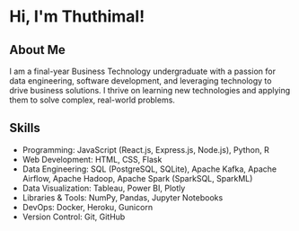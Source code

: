 # Hi, I'm Thuthimal!

## About Me

I am a final-year Business Technology undergraduate with a passion for data engineering, software development, and leveraging technology to drive business solutions. I thrive on learning new technologies and applying them to solve complex, real-world problems.

## Skills

- Programming: JavaScript (React.js, Express.js, Node.js), Python, R
- Web Development: HTML, CSS, Flask
- Data Engineering: SQL (PostgreSQL, SQLite), Apache Kafka, Apache Airflow, Apache Hadoop, Apache Spark (SparkSQL, SparkML)
- Data Visualization: Tableau, Power BI, Plotly
- Libraries & Tools: NumPy, Pandas, Jupyter Notebooks
- DevOps: Docker, Heroku, Gunicorn
- Version Control: Git, GitHub

